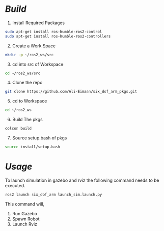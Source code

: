# *Build* 
1. Install Required Packages
```sh
sudo apt-get install ros-humble-ros2-control
sudo apt-get install ros-humble-ros2-controllers
```
2. Create a Work Space
```sh
mkdir -p ~/ros2_ws/src
```
3. cd into src of Workspace
```sh
cd ~/ros2_ws/src
```
4. Clone the repo
```sh
git clone https://github.com/Ali-Eimaan/six_dof_arm_pkgs.git
```
5. cd to Workspace
```sh
cd ~/ros2_ws
```
6. Build The pkgs
```sh
colcon build
```
7. Source setup.bash of pkgs
```sh
source install/setup.bash
```
# *Usage*
To launch simulation in gazebo and rviz the following command needs to be executed. 
```sh
ros2 launch six_dof_arm launch_sim.launch.py
```
This command will,
1. Run Gazebo
2. Spawn Robot
3. Launch Rviz
